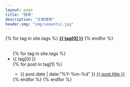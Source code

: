 ```yaml
---
layout: page
title: "搜索"
description: "文章搜索"  
header-img: "img/semantic.jpg"
---
```


<div>
{% for tag in site.tags %}
   <a href="#{{ tag[0] }}" title="{{ tag[0] }}" rel="{{ tag[1].size }}"><b>{{ tag[0] }}</b></a>
{% endfor %}
</div><br/>

<ul class="listing">
{% for tag in site.tags %}
  <li class="listing-seperator" id="{{ tag[0] }}">{{ tag[0] }}</li>
{% for post in tag[1] %}
  <ul>
      <li class="listing-item">
  <time datetime="{{ post.date | date:"%Y-%m-%d" }}">{{ post.date | date:"%Y-%m-%d" }}</time>
  <a href="{{ post.url }}" title="{{ post.title }}">{{ post.title }}</a>
  </li>
    </ul>
{% endfor %}
{% endfor %}
</ul>

